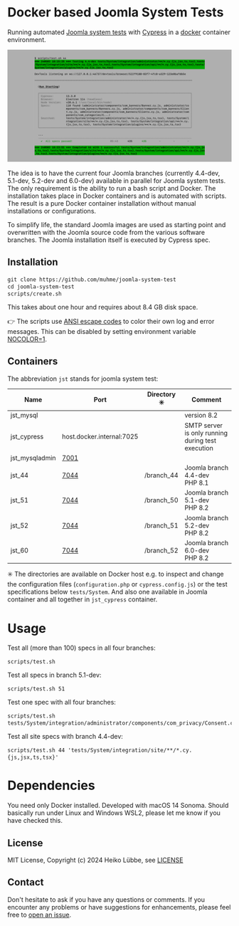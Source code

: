 # Docker based Joomla System Tests

Running automated [Joomla system tests](https://github.com/joomla/joomla-cms/tree/4.4-dev/tests/System) with [Cypress](https://www.cypress.io/) in a [docker](https://www.docker.com/) container environment.

![scrupts/test.sh running screen shot](screen-shot.png)

The idea is to have the current four Joomla branches (currently 4.4-dev, 5.1-dev, 5.2-dev and 6.0-dev)
available in parallel for Joomla system tests. The only requirement is the ability to run a bash script and Docker.
The installation takes place in Docker containers and is automated with scripts.
The result is a pure Docker container installation without manual installations or configurations.

To simplify life, the standard Joomla images are used as starting point and overwritten with the Joomla
source code from the various software branches. The Joomla installation itself is executed by Cypress spec.

## Installation

```
git clone https://github.com/muhme/joomla-system-test
cd joomla-system-test
scripts/create.sh
```

This takes about one hour and requires about 8.4 GB disk space.

:point_right: The scripts use [ANSI escape codes](https://en.wikipedia.org/wiki/ANSI_escape_code#Colors)
to color their own log and error messages.
This can be disabled by setting environment variable [NOCOLOR=1](https://no-color.org/).

## Containers

The abbreviation `jst` stands for joomla system test:

|Name|Port|Directory :eight_spoked_asterisk: |Comment|
|----|----|----------------------------------|-------|
|jst_mysql| | | version 8.2 |
|jst_cypress| host.docker.internal:7025 | | SMTP server is only running during test execution |
|jst_mysqladmin|[7001](http://localhost:7001)| | |
|jst_44|[7044](http://localhost:7044)| /branch_44 | Joomla branch 4.4-dev<br />PHP 8.1 |
|jst_51|[7044](http://localhost:7044)| /branch_50 | Joomla branch 5.1-dev<br />PHP 8.2 |
|jst_52|[7044](http://localhost:7044)| /branch_51 | Joomla branch 5.2-dev<br />PHP 8.2 |
|jst_60|[7044](http://localhost:7044)| /branch_52 | Joomla branch 6.0-dev<br />PHP 8.2 |

:eight_spoked_asterisk: The directories are available on Docker host e.g. to inspect and change the configuration
files (`configuration.php` or `cypress.config.js`) or the test specifications below `tests/System`.
And also one available in Joomla container and all together in `jst_cypress` container.

# Usage

Test all (more than 100) specs in all four branches:
```
scripts/test.sh
```

Test all specs in branch 5.1-dev:
```
scripts/test.sh 51
```

Test one spec with all four branches:
```
scripts/test.sh tests/System/integration/administrator/components/com_privacy/Consent.cy.js
```

Test all site specs with branch 4.4-dev:
```
scripts/test.sh 44 'tests/System/integration/site/**/*.cy.{js,jsx,ts,tsx}'
```

# Dependencies

You need only Docker installed. Developed with macOS 14 Sonoma.
Should basically run under Linux and Windows WSL2, please let me know if you have checked this.

## License

MIT License, Copyright (c) 2024 Heiko Lübbe, see [LICENSE](LICENSE)

## Contact

Don't hesitate to ask if you have any questions or comments. If you encounter any problems or have suggestions for enhancements, please feel free to [open an issue](../../issues).
